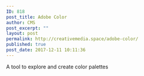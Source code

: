 ```yaml
---
ID: 818
post_title: Adobe Color
author: CMS
post_excerpt: ""
layout: post
permalink: http://creativemedia.space/adobe-color/
published: true
post_date: 2017-12-11 10:11:36
---
```

A tool to explore and create color palettes